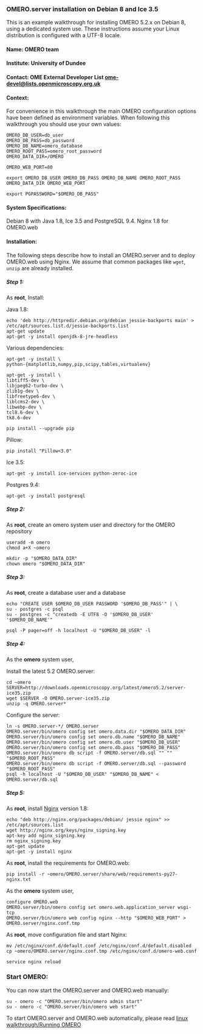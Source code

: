 ### OMERO.server installation on Debian 8 and Ice 3.5

This is an example walkthrough for installing OMERO 5.2.x on Debian 8, using a dedicated system use.
These instructions assume your Linux distribution is configured with a UTF-8 locale.

#### Name: OMERO team

#### Institute: University of Dundee

#### Contact: OME External Developer List <ome-devel@lists.openmicroscopy.org.uk>

#### Context:

For convenience in this walkthrough the main OMERO configuration options have been defined as environment variables. When following this walkthrough you should use your own values:
 
  	OMERO_DB_USER=db_user
	OMERO_DB_PASS=db_password
	OMERO_DB_NAME=omero_database
	OMERO_ROOT_PASS=omero_root_password
	OMERO_DATA_DIR=/OMERO

	OMERO_WEB_PORT=80

	export OMERO_DB_USER OMERO_DB_PASS OMERO_DB_NAME OMERO_ROOT_PASS OMERO_DATA_DIR OMERO_WEB_PORT

	export PGPASSWORD="$OMERO_DB_PASS"

#### System Specifications:

Debian 8 with Java 1.8, Ice 3.5 and PostgreSQL 9.4. Nginx 1.8 for OMERO.web

#### Installation:

The following steps describe how to install an OMERO.server and to deploy OMERO.web
using Nginx.
We assume that common packages like ``wget``, ``unzip`` are already installed.

##### Step 1:

As **root**, Install:

Java 1.8:

	echo 'deb http://httpredir.debian.org/debian jessie-backports main' > /etc/apt/sources.list.d/jessie-backports.list
	apt-get update
	apt-get -y install openjdk-8-jre-headless

Various dependencies:
	
	apt-get -y install \
	python-{matplotlib,numpy,pip,scipy,tables,virtualenv}

	apt-get -y install \
	libtiff5-dev \
	libjpeg62-turbo-dev \
	zlib1g-dev \
	libfreetype6-dev \
	liblcms2-dev \
	libwebp-dev \
	tcl8.6-dev \
	tk8.6-dev

	pip install --upgrade pip

Pillow: 
	
	pip install "Pillow<3.0"

Ice 3.5:

	apt-get -y install ice-services python-zeroc-ice

Postgres 9.4:

	apt-get -y install postgresql

##### Step 2:

As **root**, create an omero system user and directory for the OMERO repository

	useradd -m omero
	chmod a+X ~omero

	mkdir -p "$OMERO_DATA_DIR"
	chown omero "$OMERO_DATA_DIR"

##### Step 3:

As **root**, create a database user and a database

	echo "CREATE USER $OMERO_DB_USER PASSWORD '$OMERO_DB_PASS'" | \
    su - postgres -c psql
	su - postgres -c "createdb -E UTF8 -O '$OMERO_DB_USER' '$OMERO_DB_NAME'"

	psql -P pager=off -h localhost -U "$OMERO_DB_USER" -l

##### Step 4:

As the **omero** system user,

Install the latest 5.2 OMERO.server:

	cd ~omero
	SERVER=http://downloads.openmicroscopy.org/latest/omero5.2/server-ice35.zip
	wget $SERVER -O OMERO.server-ice35.zip
	unzip -q OMERO.server*


Configure the server:

	ln -s OMERO.server-*/ OMERO.server
	OMERO.server/bin/omero config set omero.data.dir "$OMERO_DATA_DIR"
	OMERO.server/bin/omero config set omero.db.name "$OMERO_DB_NAME"
	OMERO.server/bin/omero config set omero.db.user "$OMERO_DB_USER"
	OMERO.server/bin/omero config set omero.db.pass "$OMERO_DB_PASS"
	OMERO.server/bin/omero db script -f OMERO.server/db.sql "" "" "$OMERO_ROOT_PASS"
	OMERO.server/bin/omero db script -f OMERO.server/db.sql --password "$OMERO_ROOT_PASS"
	psql -h localhost -U "$OMERO_DB_USER" "$OMERO_DB_NAME" < OMERO.server/db.sql

##### Step 5:

As **root**, install [Nginx](https://www.nginx.com/resources/wiki/) version 1.8:

	echo "deb http://nginx.org/packages/debian/ jessie nginx" >> /etc/apt/sources.list
	wget http://nginx.org/keys/nginx_signing.key
	apt-key add nginx_signing.key
	rm nginx_signing.key
	apt-get update
	apt-get -y install nginx

As **root**, install the requirements for OMERO.web:

	pip install -r ~omero/OMERO.server/share/web/requirements-py27-nginx.txt

As the **omero** system user,

	configure OMERO.web
	OMERO.server/bin/omero config set omero.web.application_server wsgi-tcp
	OMERO.server/bin/omero web config nginx --http "$OMERO_WEB_PORT" > OMERO.server/nginx.conf.tmp

As **root**, move configuration file and start Nginx:

	mv /etc/nginx/conf.d/default.conf /etc/nginx/conf.d/default.disabled
	cp ~omero/OMERO.server/nginx.conf.tmp /etc/nginx/conf.d/omero-web.conf

	service nginx reload

### Start OMERO:

You can now start the OMERO.server and OMERO.web manually:

	su - omero -c "OMERO.server/bin/omero admin start"
	su - omero -c "OMERO.server/bin/omero web start"

To start OMERO.server and OMERO.web automatically, please read
[linux walkthrough/Running OMERO](https://www.openmicroscopy.org/site/support/omero5.2/sysadmins/unix/server-linux-walkthrough.html)



